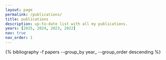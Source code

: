 ```yaml
---
layout: page
permalink: /publications/
title: publications
description: up-to-date list with all my publications.
years: [2025, 2024, 2023, 2022]
nav: true
nav_order: 1
---
```

<!-- _pages/publications.md -->
<div class="publications">

<!-- Single bibliography call with year-based ordering -->
{% bibliography -f papers --group_by year_ --group_order descending %}

</div>